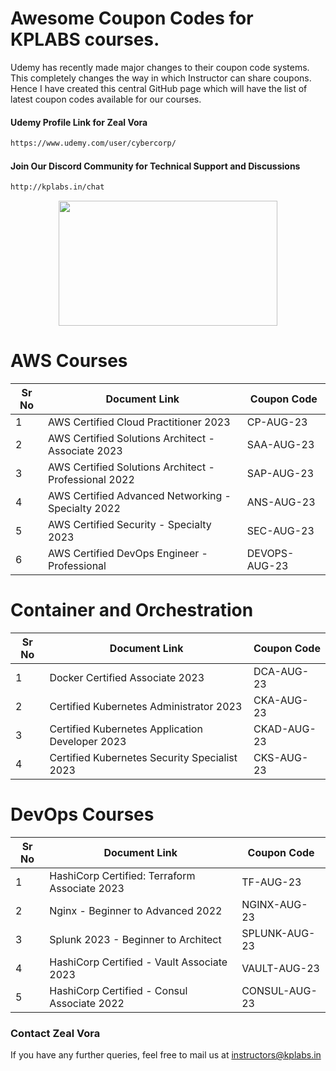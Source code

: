 # Awesome Coupon Codes for KPLABS courses.

Udemy has recently made major changes to their coupon code systems. This completely changes the way in which Instructor can share coupons. Hence I have created this central GitHub page which will have the list of latest coupon codes available for our courses.

#### Udemy Profile Link for Zeal Vora

```sh
https://www.udemy.com/user/cybercorp/
```
#### Join Our Discord Community for Technical Support and Discussions

```sh
http://kplabs.in/chat
```
<p align="center">
  <img width="350" height="200" src="https://i.ibb.co/b3jFkkk/discord-terraform.png">
</p>

# AWS Courses 

| Sr No | Document Link | Coupon Code |
| ------ | ------ | ------ |
| 1 |AWS Certified Cloud Practitioner 2023 | CP-AUG-23 | 
| 2 |AWS Certified Solutions Architect - Associate  2023| SAA-AUG-23 |
| 3 |AWS Certified Solutions Architect - Professional 2022 | SAP-AUG-23 |
| 4 |AWS Certified Advanced Networking - Specialty 2022 | ANS-AUG-23 |
| 5 |AWS Certified Security - Specialty 2023 | SEC-AUG-23 |
| 6 |AWS Certified DevOps Engineer - Professional | DEVOPS-AUG-23 |

# Container and Orchestration

| Sr No | Document Link | Coupon Code |
| ------ | ------ | ------ |
| 1 | Docker Certified Associate 2023 | DCA-AUG-23 | 
| 2 | Certified Kubernetes Administrator 2023 | CKA-AUG-23 | 
| 3 | Certified Kubernetes Application Developer 2023 | CKAD-AUG-23 | 
| 4 | Certified Kubernetes Security Specialist 2023 | CKS-AUG-23 | 

# DevOps Courses

| Sr No | Document Link | Coupon Code |
| ------ | ------ | ------ |
| 1 | HashiCorp Certified: Terraform Associate 2023 | TF-AUG-23 | 
| 2 | Nginx - Beginner to Advanced 2022 | NGINX-AUG-23 | 
| 3 | Splunk 2023 - Beginner to Architect | SPLUNK-AUG-23 | 
| 4 | HashiCorp Certified - Vault Associate 2023 | VAULT-AUG-23 | 
| 5 | HashiCorp Certified - Consul Associate 2022 | CONSUL-AUG-23	 | 




### Contact Zeal Vora
If you have any further queries, feel free to mail us at instructors@kplabs.in
